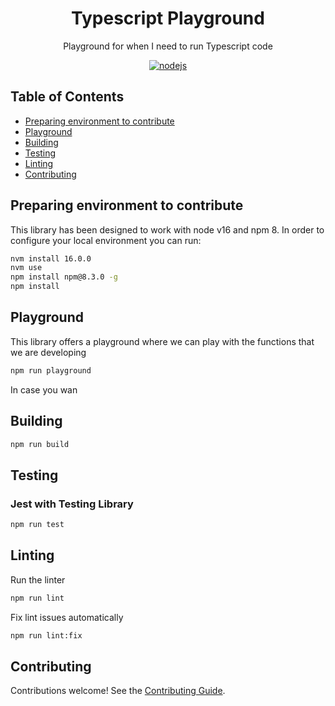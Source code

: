 <h1 align="center">Typescript Playground</h3>

<p align="center">
  Playground for when I need to run Typescript code
</p>

<p align="center">
    <a href="https://github.com/AlbertHernandez/ts-playground/actions/workflows/nodejs.yml?branch=main"><img src="https://github.com/AlbertHernandez/ts-playground/actions/workflows/nodejs.yml/badge.svg?branch=main" alt="nodejs"/></a>
</p>

## Table of Contents

* [Preparing environment to contribute](#preparing-environment)
* [Playground](#playground)
* [Building](#building)
* [Testing](#testing)
* [Linting](#linting)
* [Contributing](#contributing)

## Preparing environment to contribute

This library has been designed to work with node v16 and npm 8. In order to configure your local environment you can run:

```bash
nvm install 16.0.0
nvm use
npm install npm@8.3.0 -g
npm install
```

## Playground

This library offers a playground where we can play with the functions that we are developing

```bash
npm run playground
```

In case you wan

## Building

```bash
npm run build
```

## Testing

### Jest with Testing Library

```bash
npm run test
```

## Linting

Run the linter

```bash
npm run lint
```

Fix lint issues automatically

```bash
npm run lint:fix
```

## Contributing

Contributions welcome! See the [Contributing Guide](https://github.com/AlbertHernandez/ts-playground/blob/main/CONTRIBUTING.md).
